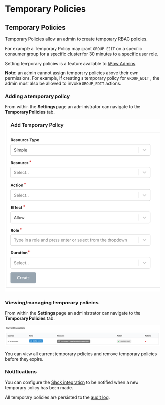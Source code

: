 # Temporary Policies

## Temporary Policies

Temporary Policies allow an admin to create temporary RBAC policies.

For example a Temporary Policy may grant `GROUP_EDIT` on a specific consumer group for a specific cluster for 30 minutes to a specific user role. 

Setting temporary policies is a feature available to [kPow Admins](./#administrators).

**Note**: an admin cannot assign temporary policies above their own permissions. For example, if creating a temporary policy for `GROUP_EDIT` , the admin must also be allowed to invoke `GROUP_EDIT` actions.

### Adding a temporary policy

From within the **Settings** page an administrator can navigate to the **Temporary Policies** tab.

![](../../.gitbook/assets/screen-shot-2021-06-23-at-2.26.08-pm.png)

### Viewing/managing temporary policies

From within the **Settings** page an administrator can navigate to the **Temporary Policies** tab.

![](../../.gitbook/assets/screen-shot-2021-06-11-at-11.05.12-am.png)

You can view all current temporary policies and remove temporary policies before they expire.

### Notifications

You can configure the [Slack integration](../../features/slack-integration.md) to be notified when a new temporary policy has been made. 

All temporary policies are persisted to the [audit log](../../features/data-governance.md).

